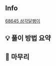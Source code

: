 ## Info
[68645 삼각달팽이](https://school.programmers.co.kr/learn/courses/30/lessons/68645)

## 💡 풀이 방법 요약



## 🙂 마무리

